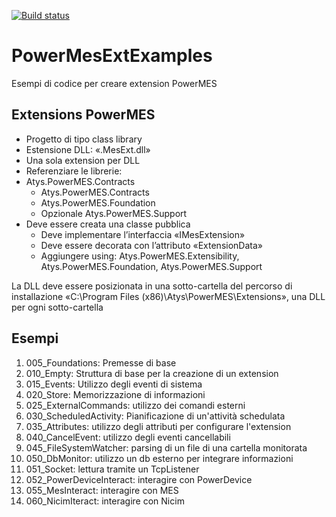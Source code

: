 [![Build status](https://ci.appveyor.com/api/projects/status/9nahe9go69uk1s28?svg=true)](https://ci.appveyor.com/project/LucaBonini/powermesextexamples)

# PowerMesExtExamples
Esempi di codice per creare extension PowerMES

## Extensions PowerMES
* Progetto di tipo class library
* Estensione DLL: «.MesExt.dll»
* Una sola extension per DLL
* Referenziare le librerie: 
*  Atys.PowerMES.Contracts
    *  Atys.PowerMES.Contracts
    * Atys.PowerMES.Foundation
    * Opzionale Atys.PowerMES.Support
* Deve essere creata una classe pubblica
    * Deve implementare l’interfaccia «IMesExtension»
    * Deve essere decorata con l’attributo «ExtensionData»
    * Aggiungere using: Atys.PowerMES.Extensibility, Atys.PowerMES.Foundation, Atys.PowerMES.Support


La DLL deve essere posizionata in una sotto-cartella del percorso di installazione «C:\Program Files (x86)\Atys\PowerMES\Extensions», una DLL per ogni sotto-cartella

## Esempi
1. 005_Foundations: Premesse di base 
2. 010_Empty: Struttura di base per la creazione di un extension
3. 015_Events: Utilizzo degli eventi di sistema
4. 020_Store: Memorizzazione di informazioni
5. 025_ExternalCommands: utilizzo dei comandi esterni
6. 030_ScheduledActivity: Pianificazione di un'attività schedulata
7. 035_Attributes: utilizzo degli attributi per configurare l'extension
8. 040_CancelEvent: utilizzo degli eventi cancellabili
9. 045_FileSystemWatcher: parsing di un file di una cartella monitorata
10. 050_DbMonitor: utilizzo un db esterno per integrare informazioni
11. 051_Socket: lettura tramite un TcpListener
12. 052_PowerDeviceInteract: interagire con PowerDevice
13. 055_MesInteract: interagire con MES
14. 060_NicimIteract: interagire con Nicim
